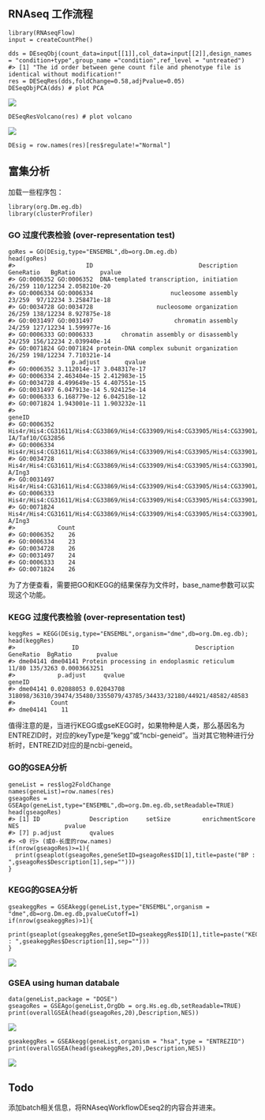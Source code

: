 ## RNAseq 工作流程

    library(RNAseqFlow)
    input = createCountPhe()

    dds = DEseqObj(count_data=input[[1]],col_data=input[[2]],design_names = "condition+type",group_name ="condition",ref_level = "untreated")
    #> [1] "The id order between gene count file and phenotype file is identical without modification!"
    res = DESeqRes(dds,foldChange=0.58,adjPvalue=0.05)
    DESeqObjPCA(dds) # plot PCA

![](../Figs/unnamed-chunk-2-1.png)

    DESeqResVolcano(res) # plot volcano

![](../Figs/unnamed-chunk-2-2.png)

    DEsig = row.names(res)[res$regulate!="Normal"]

## 富集分析

加载一些程序包：

    library(org.Dm.eg.db)
    library(clusterProfiler)

### GO 过度代表检验 (over-representation test)

    goRes = GO(DEsig,type="ENSEMBL",db=org.Dm.eg.db)
    head(goRes)
    #>                    ID                              Description GeneRatio   BgRatio       pvalue
    #> GO:0006352 GO:0006352  DNA-templated transcription, initiation    26/259 110/12234 2.058210e-20
    #> GO:0006334 GO:0006334                      nucleosome assembly    23/259  97/12234 3.258471e-18
    #> GO:0034728 GO:0034728                  nucleosome organization    26/259 138/12234 8.927875e-18
    #> GO:0031497 GO:0031497                       chromatin assembly    24/259 127/12234 1.599977e-16
    #> GO:0006333 GO:0006333        chromatin assembly or disassembly    24/259 156/12234 2.039940e-14
    #> GO:0071824 GO:0071824 protein-DNA complex subunit organization    26/259 198/12234 7.710321e-14
    #>                p.adjust       qvalue
    #> GO:0006352 3.112014e-17 3.048317e-17
    #> GO:0006334 2.463404e-15 2.412983e-15
    #> GO:0034728 4.499649e-15 4.407551e-15
    #> GO:0031497 6.047913e-14 5.924125e-14
    #> GO:0006333 6.168779e-12 6.042518e-12
    #> GO:0071824 1.943001e-11 1.903232e-11
    #>                                                                                                                                                                                                                                                                                                                              geneID
    #> GO:0006352 His4r/His4:CG31611/His4:CG33869/His4:CG33909/His4:CG33905/His4:CG33901/His4:CG33899/His4:CG33875/His4:CG33883/His4:CG33897/His4:CG33873/His4:CG33881/His4:CG33885/His4:CG33877/His4:CG33903/His4:CG33893/His4:CG33889/His4:CG33879/His4:CG33895/His4:CG33887/His4:CG33891/His4:CG33907/His4:CG33871/Tif-IA/Taf10/CG32856
    #> GO:0006334                      His4r/His4:CG31611/His4:CG33869/His4:CG33909/His4:CG33905/His4:CG33901/His4:CG33899/His4:CG33875/His4:CG33883/His4:CG33897/His4:CG33873/His4:CG33881/His4:CG33885/His4:CG33877/His4:CG33903/His4:CG33893/His4:CG33889/His4:CG33879/His4:CG33895/His4:CG33887/His4:CG33891/His4:CG33907/His4:CG33871
    #> GO:0034728    His4r/His4:CG31611/His4:CG33869/His4:CG33909/His4:CG33905/His4:CG33901/His4:CG33899/His4:CG33875/His4:CG33883/His4:CG33897/His4:CG33873/His4:CG33881/His4:CG33885/His4:CG33877/His4:CG33903/His4:CG33893/His4:CG33889/His4:CG33879/His4:CG33895/His4:CG33887/His4:CG33891/His4:CG33907/His4:CG33871/Trl/Nipped-A/Ing3
    #> GO:0031497                  His4r/His4:CG31611/His4:CG33869/His4:CG33909/His4:CG33905/His4:CG33901/His4:CG33899/His4:CG33875/His4:CG33883/His4:CG33897/His4:CG33873/His4:CG33881/His4:CG33885/His4:CG33877/His4:CG33903/His4:CG33893/His4:CG33889/His4:CG33879/His4:CG33895/His4:CG33887/His4:CG33891/His4:CG33907/His4:CG33871/Trl
    #> GO:0006333                  His4r/His4:CG31611/His4:CG33869/His4:CG33909/His4:CG33905/His4:CG33901/His4:CG33899/His4:CG33875/His4:CG33883/His4:CG33897/His4:CG33873/His4:CG33881/His4:CG33885/His4:CG33877/His4:CG33903/His4:CG33893/His4:CG33889/His4:CG33879/His4:CG33895/His4:CG33887/His4:CG33891/His4:CG33907/His4:CG33871/Trl
    #> GO:0071824    His4r/His4:CG31611/His4:CG33869/His4:CG33909/His4:CG33905/His4:CG33901/His4:CG33899/His4:CG33875/His4:CG33883/His4:CG33897/His4:CG33873/His4:CG33881/His4:CG33885/His4:CG33877/His4:CG33903/His4:CG33893/His4:CG33889/His4:CG33879/His4:CG33895/His4:CG33887/His4:CG33891/His4:CG33907/His4:CG33871/Trl/Nipped-A/Ing3
    #>            Count
    #> GO:0006352    26
    #> GO:0006334    23
    #> GO:0034728    26
    #> GO:0031497    24
    #> GO:0006333    24
    #> GO:0071824    26

为了方便查看，需要把GO和KEGG的结果保存为文件时，base\_name参数可以实现这个功能。

### KEGG 过度代表检验 (over-representation test)

    keggRes = KEGG(DEsig,type="ENSEMBL",organism="dme",db=org.Dm.eg.db);
    head(keggRes)
    #>                ID                                 Description GeneRatio  BgRatio       pvalue
    #> dme04141 dme04141 Protein processing in endoplasmic reticulum     11/80 135/3263 0.0003663251
    #>            p.adjust     qvalue                                                               geneID
    #> dme04141 0.02088053 0.02043708 318098/36310/39474/35480/3355079/43785/34433/32180/44921/48582/48583
    #>          Count
    #> dme04141    11

值得注意的是，当进行KEGG或gseKEGG时，如果物种是人类，那么基因名为ENTREZID时，对应的keyType是“kegg”或“ncbi-geneid”。当对其它物种进行分析时，ENTREZID对应的是ncbi-geneid。

### GO的GSEA分析

    geneList = res$log2FoldChange
    names(geneList)=row.names(res)
    gseagoRes = GSEAgo(geneList,type="ENSEMBL",db=org.Dm.eg.db,setReadable=TRUE)
    head(gseagoRes)
    #> [1] ID              Description     setSize         enrichmentScore NES             pvalue         
    #> [7] p.adjust        qvalues        
    #> <0 行> (或0-长度的row.names)
    if(nrow(gseagoRes)>=1){
      print(gseaplot(gseagoRes,geneSetID=gseagoRes$ID[1],title=paste("BP : ",gseagoRes$Description[1],sep="")))
    }

### KEGG的GSEA分析

    gseakeggRes = GSEAkegg(geneList,type="ENSEMBL",organism = "dme",db=org.Dm.eg.db,pvalueCutoff=1)
    if(nrow(gseakeggRes)>1){
      print(gseaplot(gseakeggRes,geneSetID=gseakeggRes$ID[1],title=paste("KEGG : ",gseakeggRes$Description[1],sep="")))
    }

![](../Figs/unnamed-chunk-7-1.png)

### GSEA using human databale

    data(geneList,package = "DOSE")
    gseagoRes = GSEAgo(geneList,OrgDb = org.Hs.eg.db,setReadable=TRUE)
    print(overallGSEA(head(gseagoRes,20),Description,NES))

![](../Figs/unnamed-chunk-8-1.png)

    gseakeggRes = GSEAkegg(geneList,organism = "hsa",type = "ENTREZID")
    print(overallGSEA(head(gseakeggRes,20),Description,NES))

![](../Figs/unnamed-chunk-8-2.png)

## Todo

添加batch相关信息，将RNAseqWorkflowDEseq2的内容合并进来。
